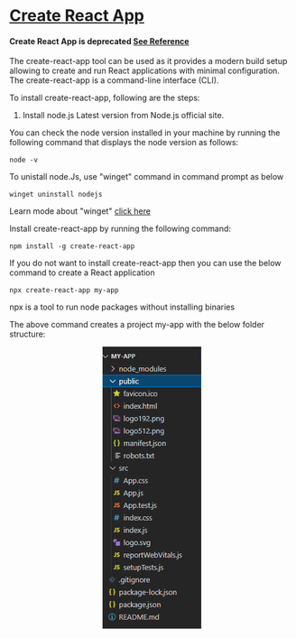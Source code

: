 # [Create React App](https://create-react-app.dev/docs/getting-started) #

#### Create React App is deprecated  [See Reference](https://react.dev/blog/2025/02/14/sunsetting-create-react-app) 

The create-react-app tool can be used as it provides a modern build setup allowing to create and run React applications with minimal configuration. The create-react-app is a command-line interface (CLI).

To install create-react-app, following are the steps:

1. Install node.js Latest version from Node.js official site.

You can check the node version installed in your machine by running the following command that displays the node version as follows:

```
node -v
```

To unistall node.Js, use "winget" command in command prompt as below
```
winget uninstall nodejs
```

Learn mode about "winget"  [click here](https://learn.microsoft.com/en-us/windows/package-manager/winget/)

Install create-react-app by running the following command:
```
npm install -g create-react-app
```

If you do not want to install create-react-app then you can use the below command to create a React application
```
npx create-react-app my-app
```
npx is a tool to run node packages without  installing binaries

The above command creates a project my-app with the below folder structure:

<p align="center">
  <img src="/react_folder_structure.PNG" alt="react folder structure"/>
</p>

